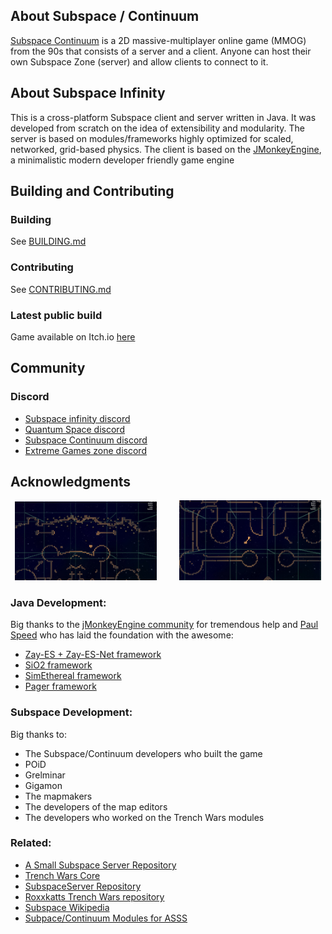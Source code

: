 ## About Subspace / Continuum
[Subspace Continuum](https://store.steampowered.com/app/352700/Subspace_Continuum/) is a 2D massive-multiplayer online game (MMOG) from the 90s that consists of a server and a client. Anyone can host their own Subspace Zone (server) and allow clients to connect to it.

## About Subspace Infinity
This is a cross-platform Subspace client and server written in Java. It was developed from scratch on the idea of extensibility and modularity. The server is based on modules/frameworks highly optimized for scaled, networked, grid-based physics. The client is based on the [JMonkeyEngine](https://jmonkeyengine.org/), a minimalistic modern developer friendly game engine

## Building and Contributing

### Building

See [BUILDING.md](https://github.com/assofohdz/Subspace-Infinity/blob/infinity/BUILDING.md) 

### Contributing

See [CONTRIBUTING.md](https://github.com/assofohdz/Subspace-Infinity/blob/infinity/CONTRIBUTING.md)

### Latest public build

Game available on Itch.io [here](https://assofohdz.itch.io/subspace-infinity)

## Community

### Discord

- [Subspace infinity discord](https://discord.gg/tfyWxbK)
- [Quantum Space discord](https://discord.gg/gvtnSAcy)
- [Subspace Continuum discord](https://discord.gg/y3AanC8Z)
- [Extreme Games zone discord](https://discord.gg/hY3gjeJ9)

## Acknowledgments

<p align="center">
  <img alt="Light" src="screenshots/image.png?raw=true" width="45%">
&nbsp; &nbsp; &nbsp; &nbsp;
  <img alt="Dark" src="screenshots/image2.png?raw=true" width="45%">
</p>

### Java Development: 

Big thanks to the [jMonkeyEngine community](https://hub.jmonkeyengine.org/) for tremendous help and [Paul Speed](https://github.com/pspeed42) who has laid the foundation with the awesome:

- [Zay-ES + Zay-ES-Net framework](https://github.com/jMonkeyEngine-Contributions/zay-es)
- [SiO2 framework](https://github.com/Simsilica/SiO2)
- [SimEthereal framework](https://github.com/Simsilica/SimEthereal)
- [Pager framework](https://github.com/Simsilica/Pager)

### Subspace Development:

Big thanks to:
- The Subspace/Continuum developers who built the game
- POiD
- Grelminar
- Gigamon
- The mapmakers
- The developers of the map editors
- The developers who worked on the Trench Wars modules

### Related:
- [A Small Subspace Server Repository](https://bitbucket.org/grelminar/asss)
- [Trench Wars Core](https://github.com/Trench-Wars/twcore)
- [SubspaceServer Repository](https://github.com/gigamon-dev/SubspaceServer)
- [Roxxkatts Trench Wars repository](https://bitbucket.org/roxxkatt/subspace-continuum/src/master/)
- [Subspace Wikipedia](https://en.wikipedia.org/wiki/SubSpace_(video_game))
- [Subpace/Continuum Modules for ASSS](https://github.com/ZacharyRead/subspace-modules)
